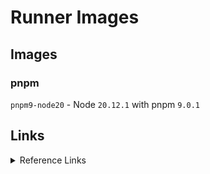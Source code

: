 # Runner Images

## Images

### pnpm

`pnpm9-node20` - Node `20.12.1` with pnpm `9.0.1`

## Links
<details> <summary>Reference Links</summary>

- https://gitea.com/gitea/runner-images/src/branch/main

- https://github.com/fwilhe2/act-runner-image/blob/main/Dockerfile

</details>